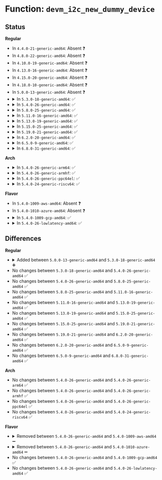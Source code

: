 # Function: <code>devm_i2c_new_dummy_device</code>

## Status
<b>Regular</b>
<ul>
<li>
In <code>4.4.0-21-generic-amd64</code>: Absent ❓
</li>
<li>
In <code>4.8.0-22-generic-amd64</code>: Absent ❓
</li>
<li>
In <code>4.10.0-19-generic-amd64</code>: Absent ❓
</li>
<li>
In <code>4.13.0-16-generic-amd64</code>: Absent ❓
</li>
<li>
In <code>4.15.0-20-generic-amd64</code>: Absent ❓
</li>
<li>
In <code>4.18.0-10-generic-amd64</code>: Absent ❓
</li>
<li>
In <code>5.0.0-13-generic-amd64</code>: Absent ❓
</li>
<li>
<details>
<summary>In <code>5.3.0-18-generic-amd64</code>: ✅</summary>

```c
struct i2c_client * devm_i2c_new_dummy_device(struct device * dev, struct i2c_adapter * adapter, u16 address)
```

```json
{
  "name": "devm_i2c_new_dummy_device",
  "collision_type": "Unique Global",
  "inline_type": "No",
  "funcs": [
    {
      "addr": 18446744071587485216,
      "name": "devm_i2c_new_dummy_device",
      "external": true,
      "loc": "drivers/i2c/i2c-core-base.c:945",
      "file": "drivers/i2c/i2c-core-base.c",
      "inline": "seen, unknown",
      "caller_inline": [],
      "caller_func": []
    }
  ],
  "symbols": [
    {
      "addr": 18446744071587485216,
      "name": "devm_i2c_new_dummy_device",
      "section": ".text",
      "bind": "STB_GLOBAL",
      "size": 127
    }
  ]
}
```
</details>
</li>
<li>
<details>
<summary>In <code>5.4.0-26-generic-amd64</code>: ✅</summary>

```c
struct i2c_client * devm_i2c_new_dummy_device(struct device * dev, struct i2c_adapter * adapter, u16 address)
```

```json
{
  "name": "devm_i2c_new_dummy_device",
  "collision_type": "Unique Global",
  "inline_type": "No",
  "funcs": [
    {
      "addr": 18446744071587688384,
      "name": "devm_i2c_new_dummy_device",
      "external": true,
      "loc": "drivers/i2c/i2c-core-base.c:950",
      "file": "drivers/i2c/i2c-core-base.c",
      "inline": "seen, unknown",
      "caller_inline": [],
      "caller_func": [
        "drivers/mfd/tps80031.c:tps80031_probe"
      ]
    }
  ],
  "symbols": [
    {
      "addr": 18446744071587688384,
      "name": "devm_i2c_new_dummy_device",
      "section": ".text",
      "bind": "STB_GLOBAL",
      "size": 127
    }
  ]
}
```
</details>
</li>
<li>
<details>
<summary>In <code>5.8.0-25-generic-amd64</code>: ✅</summary>

```c
struct i2c_client * devm_i2c_new_dummy_device(struct device * dev, struct i2c_adapter * adapter, u16 address)
```

```json
{
  "name": "devm_i2c_new_dummy_device",
  "collision_type": "Unique Global",
  "inline_type": "No",
  "funcs": [
    {
      "addr": 18446744071588556608,
      "name": "devm_i2c_new_dummy_device",
      "external": true,
      "loc": "drivers/i2c/i2c-core-base.c:912",
      "file": "drivers/i2c/i2c-core-base.c",
      "inline": "seen, unknown",
      "caller_inline": [],
      "caller_func": [
        "drivers/mfd/tps80031.c:tps80031_probe"
      ]
    }
  ],
  "symbols": [
    {
      "addr": 18446744071588556608,
      "name": "devm_i2c_new_dummy_device",
      "section": ".text",
      "bind": "STB_GLOBAL",
      "size": 211
    }
  ]
}
```
</details>
</li>
<li>
<details>
<summary>In <code>5.11.0-16-generic-amd64</code>: ✅</summary>

```c
struct i2c_client * devm_i2c_new_dummy_device(struct device * dev, struct i2c_adapter * adapter, u16 address)
```

```json
{
  "name": "devm_i2c_new_dummy_device",
  "collision_type": "Unique Global",
  "inline_type": "No",
  "funcs": [
    {
      "addr": 18446744071588582176,
      "name": "devm_i2c_new_dummy_device",
      "external": true,
      "loc": "drivers/i2c/i2c-core-base.c:1040",
      "file": "drivers/i2c/i2c-core-base.c",
      "inline": "seen, unknown",
      "caller_inline": [],
      "caller_func": [
        "drivers/mfd/tps80031.c:tps80031_probe"
      ]
    }
  ],
  "symbols": [
    {
      "addr": 18446744071588582176,
      "name": "devm_i2c_new_dummy_device",
      "section": ".text",
      "bind": "STB_GLOBAL",
      "size": 211
    }
  ]
}
```
</details>
</li>
<li>
<details>
<summary>In <code>5.13.0-19-generic-amd64</code>: ✅</summary>

```c
struct i2c_client * devm_i2c_new_dummy_device(struct device * dev, struct i2c_adapter * adapter, u16 address)
```

```json
{
  "name": "devm_i2c_new_dummy_device",
  "collision_type": "Unique Global",
  "inline_type": "No",
  "funcs": [
    {
      "addr": 18446744071588465744,
      "name": "devm_i2c_new_dummy_device",
      "external": true,
      "loc": "drivers/i2c/i2c-core-base.c:1078",
      "file": "drivers/i2c/i2c-core-base.c",
      "inline": "seen, unknown",
      "caller_inline": [],
      "caller_func": [
        "drivers/mfd/tps80031.c:tps80031_probe"
      ]
    }
  ],
  "symbols": [
    {
      "addr": 18446744071588465744,
      "name": "devm_i2c_new_dummy_device",
      "section": ".text",
      "bind": "STB_GLOBAL",
      "size": 174
    }
  ]
}
```
</details>
</li>
<li>
<details>
<summary>In <code>5.15.0-25-generic-amd64</code>: ✅</summary>

```c
struct i2c_client * devm_i2c_new_dummy_device(struct device * dev, struct i2c_adapter * adapter, u16 address)
```

```json
{
  "name": "devm_i2c_new_dummy_device",
  "collision_type": "Unique Global",
  "inline_type": "No",
  "funcs": [
    {
      "addr": 18446744071589133856,
      "name": "devm_i2c_new_dummy_device",
      "external": true,
      "loc": "drivers/i2c/i2c-core-base.c:1079",
      "file": "drivers/i2c/i2c-core-base.c",
      "inline": "seen, unknown",
      "caller_inline": [],
      "caller_func": [
        "drivers/mfd/tps80031.c:tps80031_probe"
      ]
    }
  ],
  "symbols": [
    {
      "addr": 18446744071589133856,
      "name": "devm_i2c_new_dummy_device",
      "section": ".text",
      "bind": "STB_GLOBAL",
      "size": 174
    }
  ]
}
```
</details>
</li>
<li>
<details>
<summary>In <code>5.19.0-21-generic-amd64</code>: ✅</summary>

```c
struct i2c_client * devm_i2c_new_dummy_device(struct device * dev, struct i2c_adapter * adapter, u16 address)
```

```json
{
  "name": "devm_i2c_new_dummy_device",
  "collision_type": "Unique Global",
  "inline_type": "No",
  "funcs": [
    {
      "addr": 18446744071590583520,
      "name": "devm_i2c_new_dummy_device",
      "external": true,
      "loc": "drivers/i2c/i2c-core-base.c:1081",
      "file": "drivers/i2c/i2c-core-base.c",
      "inline": "seen, unknown",
      "caller_inline": [],
      "caller_func": []
    }
  ],
  "symbols": [
    {
      "addr": 18446744071590583520,
      "name": "devm_i2c_new_dummy_device",
      "section": ".text",
      "bind": "STB_GLOBAL",
      "size": 206
    }
  ]
}
```
</details>
</li>
<li>
<details>
<summary>In <code>6.2.0-20-generic-amd64</code>: ✅</summary>

```c
struct i2c_client * devm_i2c_new_dummy_device(struct device * dev, struct i2c_adapter * adapter, u16 address)
```

```json
{
  "name": "devm_i2c_new_dummy_device",
  "collision_type": "Unique Global",
  "inline_type": "No",
  "funcs": [
    {
      "addr": 18446744071592241408,
      "name": "devm_i2c_new_dummy_device",
      "external": true,
      "loc": "drivers/i2c/i2c-core-base.c:1075",
      "file": "drivers/i2c/i2c-core-base.c",
      "inline": "seen, unknown",
      "caller_inline": [],
      "caller_func": [
        "drivers/tty/serial/max310x.c:max310x_i2c_probe"
      ]
    }
  ],
  "symbols": [
    {
      "addr": 18446744071592241408,
      "name": "devm_i2c_new_dummy_device",
      "section": ".text",
      "bind": "STB_GLOBAL",
      "size": 206
    }
  ]
}
```
</details>
</li>
<li>
<details>
<summary>In <code>6.5.0-9-generic-amd64</code>: ✅</summary>

```c
struct i2c_client * devm_i2c_new_dummy_device(struct device * dev, struct i2c_adapter * adapter, u16 address)
```

```json
{
  "name": "devm_i2c_new_dummy_device",
  "collision_type": "Unique Global",
  "inline_type": "No",
  "funcs": [
    {
      "addr": 18446744071592666528,
      "name": "devm_i2c_new_dummy_device",
      "external": true,
      "loc": "drivers/i2c/i2c-core-base.c:1119",
      "file": "drivers/i2c/i2c-core-base.c",
      "inline": "seen, unknown",
      "caller_inline": [],
      "caller_func": [
        "drivers/tty/serial/max310x.c:max310x_i2c_probe"
      ]
    }
  ],
  "symbols": [
    {
      "addr": 18446744071592666528,
      "name": "devm_i2c_new_dummy_device",
      "section": ".text",
      "bind": "STB_GLOBAL",
      "size": 213
    }
  ]
}
```
</details>
</li>
<li>
<details>
<summary>In <code>6.8.0-31-generic-amd64</code>: ✅</summary>

```c
struct i2c_client * devm_i2c_new_dummy_device(struct device * dev, struct i2c_adapter * adapter, u16 address)
```

```json
{
  "name": "devm_i2c_new_dummy_device",
  "collision_type": "Unique Global",
  "inline_type": "No",
  "funcs": [
    {
      "addr": 18446744071593411920,
      "name": "devm_i2c_new_dummy_device",
      "external": true,
      "loc": "drivers/i2c/i2c-core-base.c:1127",
      "file": "drivers/i2c/i2c-core-base.c",
      "inline": "seen, unknown",
      "caller_inline": [],
      "caller_func": [
        "drivers/tty/serial/max310x.c:max310x_i2c_probe"
      ]
    }
  ],
  "symbols": [
    {
      "addr": 18446744071593411920,
      "name": "devm_i2c_new_dummy_device",
      "section": ".text",
      "bind": "STB_GLOBAL",
      "size": 213
    }
  ]
}
```
</details>
</li>
</ul>
<b>Arch</b>
<ul>
<li>
<details>
<summary>In <code>5.4.0-26-generic-arm64</code>: ✅</summary>

```c
struct i2c_client * devm_i2c_new_dummy_device(struct device * dev, struct i2c_adapter * adapter, u16 address)
```

```json
{
  "name": "devm_i2c_new_dummy_device",
  "collision_type": "Unique Global",
  "inline_type": "No",
  "funcs": [
    {
      "addr": 18446603336500849080,
      "name": "devm_i2c_new_dummy_device",
      "external": true,
      "loc": "drivers/i2c/i2c-core-base.c:950",
      "file": "drivers/i2c/i2c-core-base.c",
      "inline": "seen, unknown",
      "caller_inline": [],
      "caller_func": [
        "drivers/mfd/tps80031.c:tps80031_probe"
      ]
    }
  ],
  "symbols": [
    {
      "addr": 18446603336500849080,
      "name": "devm_i2c_new_dummy_device",
      "section": ".text",
      "bind": "STB_GLOBAL",
      "size": 236
    }
  ]
}
```
</details>
</li>
<li>
<details>
<summary>In <code>5.4.0-26-generic-armhf</code>: ✅</summary>

```c
struct i2c_client * devm_i2c_new_dummy_device(struct device * dev, struct i2c_adapter * adapter, u16 address)
```

```json
{
  "name": "devm_i2c_new_dummy_device",
  "collision_type": "Unique Global",
  "inline_type": "No",
  "funcs": [
    {
      "addr": 3233366048,
      "name": "devm_i2c_new_dummy_device",
      "external": true,
      "loc": "drivers/i2c/i2c-core-base.c:950",
      "file": "drivers/i2c/i2c-core-base.c",
      "inline": "seen, unknown",
      "caller_inline": [],
      "caller_func": [
        "drivers/mfd/tps80031.c:tps80031_probe"
      ]
    }
  ],
  "symbols": [
    {
      "addr": 3233366048,
      "name": "devm_i2c_new_dummy_device",
      "section": ".text",
      "bind": "STB_GLOBAL",
      "size": 132
    }
  ]
}
```
</details>
</li>
<li>
<details>
<summary>In <code>5.4.0-26-generic-ppc64el</code>: ✅</summary>

```c
struct i2c_client * devm_i2c_new_dummy_device(struct device * dev, struct i2c_adapter * adapter, u16 address)
```

```json
{
  "name": "devm_i2c_new_dummy_device",
  "collision_type": "Unique Global",
  "inline_type": "No",
  "funcs": [
    {
      "addr": 13835058055294313312,
      "name": "devm_i2c_new_dummy_device",
      "external": true,
      "loc": "drivers/i2c/i2c-core-base.c:950",
      "file": "drivers/i2c/i2c-core-base.c",
      "inline": "seen, unknown",
      "caller_inline": [],
      "caller_func": [
        "drivers/mfd/tps80031.c:tps80031_probe"
      ]
    }
  ],
  "symbols": [
    {
      "addr": 13835058055294313312,
      "name": "devm_i2c_new_dummy_device",
      "section": ".text",
      "bind": "STB_GLOBAL",
      "size": 200
    }
  ]
}
```
</details>
</li>
<li>
<details>
<summary>In <code>5.4.0-24-generic-riscv64</code>: ✅</summary>

```c
struct i2c_client * devm_i2c_new_dummy_device(struct device * dev, struct i2c_adapter * adapter, u16 address)
```

```json
{
  "name": "devm_i2c_new_dummy_device",
  "collision_type": "Unique Global",
  "inline_type": "No",
  "funcs": [
    {
      "addr": 18446743936277653032,
      "name": "devm_i2c_new_dummy_device",
      "external": true,
      "loc": "drivers/i2c/i2c-core-base.c:950",
      "file": "drivers/i2c/i2c-core-base.c",
      "inline": "seen, unknown",
      "caller_inline": [],
      "caller_func": [
        "drivers/mfd/tps80031.c:tps80031_probe"
      ]
    }
  ],
  "symbols": [
    {
      "addr": 18446743936277653032,
      "name": "devm_i2c_new_dummy_device",
      "section": ".text",
      "bind": "STB_GLOBAL",
      "size": 132
    }
  ]
}
```
</details>
</li>
</ul>
<b>Flavor</b>
<ul>
<li>
In <code>5.4.0-1009-aws-amd64</code>: Absent ❓
</li>
<li>
In <code>5.4.0-1010-azure-amd64</code>: Absent ❓
</li>
<li>
<details>
<summary>In <code>5.4.0-1009-gcp-amd64</code>: ✅</summary>

```c
struct i2c_client * devm_i2c_new_dummy_device(struct device * dev, struct i2c_adapter * adapter, u16 address)
```

```json
{
  "name": "devm_i2c_new_dummy_device",
  "collision_type": "Unique Global",
  "inline_type": "No",
  "funcs": [
    {
      "addr": 18446744071587639632,
      "name": "devm_i2c_new_dummy_device",
      "external": true,
      "loc": "drivers/i2c/i2c-core-base.c:950",
      "file": "drivers/i2c/i2c-core-base.c",
      "inline": "seen, unknown",
      "caller_inline": [],
      "caller_func": [
        "drivers/mfd/tps80031.c:tps80031_probe"
      ]
    }
  ],
  "symbols": [
    {
      "addr": 18446744071587639632,
      "name": "devm_i2c_new_dummy_device",
      "section": ".text",
      "bind": "STB_GLOBAL",
      "size": 127
    }
  ]
}
```
</details>
</li>
<li>
<details>
<summary>In <code>5.4.0-26-lowlatency-amd64</code>: ✅</summary>

```c
struct i2c_client * devm_i2c_new_dummy_device(struct device * dev, struct i2c_adapter * adapter, u16 address)
```

```json
{
  "name": "devm_i2c_new_dummy_device",
  "collision_type": "Unique Global",
  "inline_type": "No",
  "funcs": [
    {
      "addr": 18446744071587750832,
      "name": "devm_i2c_new_dummy_device",
      "external": true,
      "loc": "drivers/i2c/i2c-core-base.c:950",
      "file": "drivers/i2c/i2c-core-base.c",
      "inline": "seen, unknown",
      "caller_inline": [],
      "caller_func": [
        "drivers/mfd/tps80031.c:tps80031_probe"
      ]
    }
  ],
  "symbols": [
    {
      "addr": 18446744071587750832,
      "name": "devm_i2c_new_dummy_device",
      "section": ".text",
      "bind": "STB_GLOBAL",
      "size": 127
    }
  ]
}
```
</details>
</li>
</ul>

## Differences
<b>Regular</b>
<ul>
<li>
<details>
<summary>Added between <code>5.0.0-13-generic-amd64</code> and <code>5.3.0-18-generic-amd64</code> ➕</summary>

```c
struct i2c_client * devm_i2c_new_dummy_device(struct device * dev, struct i2c_adapter * adapter, u16 address)
```
</details>
</li>
<li>
No changes between <code>5.3.0-18-generic-amd64</code> and <code>5.4.0-26-generic-amd64</code> ✅
</li>
<li>
No changes between <code>5.4.0-26-generic-amd64</code> and <code>5.8.0-25-generic-amd64</code> ✅
</li>
<li>
No changes between <code>5.8.0-25-generic-amd64</code> and <code>5.11.0-16-generic-amd64</code> ✅
</li>
<li>
No changes between <code>5.11.0-16-generic-amd64</code> and <code>5.13.0-19-generic-amd64</code> ✅
</li>
<li>
No changes between <code>5.13.0-19-generic-amd64</code> and <code>5.15.0-25-generic-amd64</code> ✅
</li>
<li>
No changes between <code>5.15.0-25-generic-amd64</code> and <code>5.19.0-21-generic-amd64</code> ✅
</li>
<li>
No changes between <code>5.19.0-21-generic-amd64</code> and <code>6.2.0-20-generic-amd64</code> ✅
</li>
<li>
No changes between <code>6.2.0-20-generic-amd64</code> and <code>6.5.0-9-generic-amd64</code> ✅
</li>
<li>
No changes between <code>6.5.0-9-generic-amd64</code> and <code>6.8.0-31-generic-amd64</code> ✅
</li>
</ul>
<b>Arch</b>
<ul>
<li>
No changes between <code>5.4.0-26-generic-amd64</code> and <code>5.4.0-26-generic-arm64</code> ✅
</li>
<li>
No changes between <code>5.4.0-26-generic-amd64</code> and <code>5.4.0-26-generic-armhf</code> ✅
</li>
<li>
No changes between <code>5.4.0-26-generic-amd64</code> and <code>5.4.0-26-generic-ppc64el</code> ✅
</li>
<li>
No changes between <code>5.4.0-26-generic-amd64</code> and <code>5.4.0-24-generic-riscv64</code> ✅
</li>
</ul>
<b>Flavor</b>
<ul>
<li>
<details>
<summary>Removed between <code>5.4.0-26-generic-amd64</code> and <code>5.4.0-1009-aws-amd64</code> ➖</summary>

```c
struct i2c_client * devm_i2c_new_dummy_device(struct device * dev, struct i2c_adapter * adapter, u16 address)
```
</details>
</li>
<li>
<details>
<summary>Removed between <code>5.4.0-26-generic-amd64</code> and <code>5.4.0-1010-azure-amd64</code> ➖</summary>

```c
struct i2c_client * devm_i2c_new_dummy_device(struct device * dev, struct i2c_adapter * adapter, u16 address)
```
</details>
</li>
<li>
No changes between <code>5.4.0-26-generic-amd64</code> and <code>5.4.0-1009-gcp-amd64</code> ✅
</li>
<li>
No changes between <code>5.4.0-26-generic-amd64</code> and <code>5.4.0-26-lowlatency-amd64</code> ✅
</li>
</ul>
